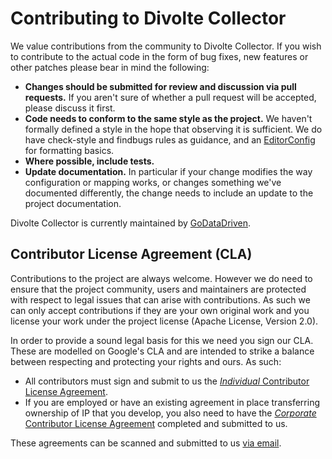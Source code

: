Contributing to Divolte Collector
=================================

We value contributions from the community to Divolte Collector. If you wish to contribute to the actual code in the
form of bug fixes, new features or other patches please bear in mind the following:
 
 - **Changes should be submitted for review and discussion via pull requests.**
   If you aren't sure of whether a pull request will be accepted, please discuss it first.
 - **Code needs to conform to the same style as the project.**
   We haven't formally defined a style in the hope that observing it is sufficient. We do have check-style and
   findbugs rules as guidance, and an [EditorConfig](http://editorconfig.org) for formatting basics.
 - **Where possible, include tests.**
 - **Update documentation.**
   In particular if your change modifies the way configuration or mapping works, or changes something we've
   documented differently, the change needs to include an update to the project documentation.

Divolte Collector is currently maintained by [GoDataDriven](https://www.godatadriven.com/).

Contributor License Agreement (CLA)
-----------------------------------

Contributions to the project are always welcome. However we do need to ensure that the project community,
users and maintainers are protected with respect to legal issues that can arise with contributions. As such we can
only accept contributions if they are your own original work and you license your work under the project license
(Apache License, Version 2.0).

In order to provide a sound legal basis for this we need you sign our CLA. These are modelled on Google's CLA
and are intended to strike a balance between respecting and protecting your rights and ours. As such:
 
  - All contributors must sign and submit to us the
    [*Individual* Contributor License Agreement](cla/divolte-cla-individual.pdf).
  - If you are employed or have an existing agreement in place transferring ownership of IP that you develop,
    you also need to have the [*Corporate* Contributor License Agreement](cla/divolte-cla-corporate.pdf)
    completed and submitted to us.   

These agreements can be scanned and submitted to us [via email](maito:divolte@godatadriven.com).
